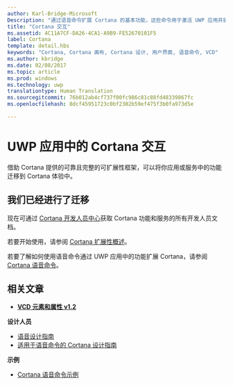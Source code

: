 ```yaml
---
author: Karl-Bridge-Microsoft
Description: "通过语音命令扩展 Cortana 的基本功能，这些命令用于激活 UWP 应用并执行一个单独操作。"
title: "Cortana 交互"
ms.assetid: 4C11A7CF-DA26-4CA1-A9B9-FE52670101F5
label: Cortana
template: detail.hbs
keywords: "Cortana, Cortana 画布, Cortana 设计, 用户界面, 语音命令, VCD"
ms.author: kbridge
ms.date: 02/08/2017
ms.topic: article
ms.prod: windows
ms.technology: uwp
translationtype: Human Translation
ms.sourcegitcommit: 76b012ab4cf737f00fc986c81c88fd48339867fc
ms.openlocfilehash: 8dcf45951723c0bf2302b59ef475f3b0fa973d5e

---
```


# <a name="cortana-interactions-in-uwp-apps"></a>UWP 应用中的 Cortana 交互

借助 Cortana 提供的可靠且完整的可扩展性框架，可以将你应用或服务中的功能迁移到 Cortana 体验中。

## <a name="weve-moved"></a>我们已经进行了迁移

现在可通过 [Cortana 开发人员中心](https://developer.microsoft.com/en-us/cortana)获取 Cortana 功能和服务的所有开发人员文档。

若要开始使用，请参阅 [Cortana 扩展性概述](https://msdn.microsoft.com/cortana/getstarted)。

若要了解如何使用语音命令通过 UWP 应用中的功能扩展 Cortana，请参阅 [Cortana 语音命令](https://developer.microsoft.com/en-us/cortana)。 

## <a name="related-articles"></a>相关文章

* [**VCD 元素和属性 v1.2**](https://msdn.microsoft.com/library/windows/apps/dn706593)

**设计人员**
* [语音设计指南](https://msdn.microsoft.com/windows/uwp/input-and-devices/speech-interactions)
* [适用于语音命令的 Cortana 设计指南](https://msdn.microsoft.com/en-us/cortana/voicecommands/voicecommand-design-guidelines)

**示例**
* [Cortana 语音命令示例](http://go.microsoft.com/fwlink/p/?LinkID=619899)
 

 







<!--HONumber=Dec16_HO2-->


